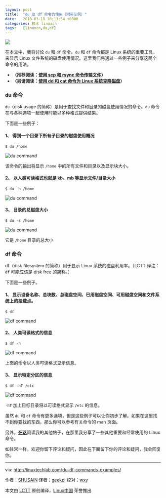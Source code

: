 ```yaml
---
layout: post
title:	"du 及 df 命令的使用（附带示例）"
date:	2018-03-18 10:13:54 +0800 
categories:	技术 linuxcn 
tags:	[linuxcn,du,df]
---
```



![](/Asserts/Images//attachment/album/201803/18/101348ere84pe475hchehh.jpg)


在本文中，我将讨论 `du` 和 `df` 命令。`du` 和 `df` 命令都是 Linux 系统的重要工具，来显示 Linux 文件系统的磁盘使用情况。这里我们将通过一些例子来分享这两个命令的用法。


* **（推荐阅读：[使用 scp 和 rsync 命令传输文件](http://linuxtechlab.com/files-transfer-scp-rsync-commands/)）**
* **（另请阅读：[使用 dd 和 cat 命令为 Linux 系统克隆磁盘](http://linuxtechlab.com/linux-cloning-disks-using-dd-cat-commands/)）**


### du 命令


`du`（disk usage 的简称）是用于查找文件和目录的磁盘使用情况的命令。`du` 命令在与各种选项一起使用时能以多种格式提供结果。


下面是一些例子：


#### 1、 得到一个目录下所有子目录的磁盘使用概况



```
$ du /home

```

![du command](/Asserts/Images//attachment/album/201803/18/101356xv1ak4cckkk0k14v.jpg)


该命令的输出将显示 `/home` 中的所有文件和目录以及显示块大小。


#### 2、 以人类可读格式也就是 kb、mb 等显示文件/目录大小



```
$ du -h /home

```

![du command](/Asserts/Images//attachment/album/201803/18/101357sxnnoovbbf4oxfdx.jpg)


#### 3、 目录的总磁盘大小



```
$ du -s /home

```

![du command](/Asserts/Images//attachment/album/201803/18/101358qwtphrqvgpv00vqx.jpg)


它是 `/home` 目录的总大小


### df 命令


df（disk filesystem 的简称）用于显示 Linux 系统的磁盘利用率。（LCTT 译注：`df` 可能应该是 disk free 的简称。）


下面是一些例子。


#### 1、 显示设备名称、总块数、总磁盘空间、已用磁盘空间、可用磁盘空间和文件系统上的挂载点。



```
$ df

```

![df command](/Asserts/Images//attachment/album/201803/18/101358mzw8q8v1s8h4xi21.jpg)


#### 2、 人类可读格式的信息



```
$ df -h

```

![df command](/Asserts/Images//attachment/album/201803/18/101358uzwf4tvv4lnmkk9h.jpg)


上面的命令以人类可读格式显示信息。


#### 3、 显示特定分区的信息



```
$ df -hT /etc

```

![df command](/Asserts/Images//attachment/album/201803/18/101359e987qvhv08mh7slq.jpg)


`-hT` 加上目标目录将以可读格式显示 `/etc` 的信息。


虽然 `du` 和 `df` 命令有更多选项，但是这些例子可以让你初步了解。如果在这里找不到你要找的东西，那么你可以参考有关命令的 man 页面。


另外，[**在这**](http://linuxtechlab.com/tips-tricks/)阅读我的其他帖子，在那里我分享了一些其他重要和经常使用的 Linux 命令。


如往常一样，欢迎你留下评论和疑问，因此在下面留下你的评论和疑问，我会回复你。




---


via: <http://linuxtechlab.com/du-df-commands-examples/>


作者：[SHUSAIN](http://linuxtechlab.com/author/shsuain/) 译者：[geekpi](https://github.com/geekpi) 校对：[wxy](https://github.com/wxy)


本文由 [LCTT](https://github.com/LCTT/TranslateProject) 原创编译，[Linux中国](https://linux.cn/) 荣誉推出
